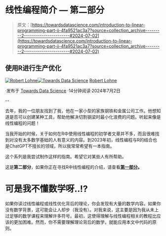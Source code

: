 # 线性编程简介 — 第二部分

> 原文：[https://towardsdatascience.com/introduction-to-linear-programming-part-ii-4fa9521ac3a7?source=collection_archive---------2-----------------------#2024-07-02](https://towardsdatascience.com/introduction-to-linear-programming-part-ii-4fa9521ac3a7?source=collection_archive---------2-----------------------#2024-07-02)

## 使用R进行生产优化

[](https://medium.com/@rlohne?source=post_page---byline--4fa9521ac3a7--------------------------------)[![Robert Lohne](../Images/2ca257a9ad0280b4c9ddd44735565c20.png)](https://medium.com/@rlohne?source=post_page---byline--4fa9521ac3a7--------------------------------)[](https://towardsdatascience.com/?source=post_page---byline--4fa9521ac3a7--------------------------------)[![Towards Data Science](../Images/a6ff2676ffcc0c7aad8aaf1d79379785.png)](https://towardsdatascience.com/?source=post_page---byline--4fa9521ac3a7--------------------------------) [Robert Lohne](https://medium.com/@rlohne?source=post_page---byline--4fa9521ac3a7--------------------------------)

·发布于 [Towards Data Science](https://towardsdatascience.com/?source=post_page---byline--4fa9521ac3a7--------------------------------) ·14分钟阅读·2024年7月2日

--

去年，我的一位朋友找到了我，他在一家小型的家族钢铁和金属公司工作。他想知道是否可以创建某种工具，帮助他解决切割钢梁时最小化浪费的问题。听起来像是线性编程的问题！

当我开始的时候，关于如何在R中使用线性编程的初学者文章并不多，而且很难找到对没有太多数学基础的人有意义的内容。到2023年初，线性编程与R的结合也是ChatGPT不擅长的领域，所以我常常希望有一本指南。

这个系列是我尝试制作这样的指南。希望它对某些人有所帮助。

这是**第二部分**，如果你正在寻找R中线性编程的介绍，请查看[**第一部分**](https://medium.com/towards-data-science/optimize-production-with-r-part-i-25497d29e06e)**。**

# 可是我不懂数学呀..!?

如果你读过线性编程或线性优化背后的理论，你会发现有大量的数学内容。如果你没有数学背景，这可能会让人却步（我没有）。对我来说，这主要是因为我从未上过足够的数学课程来理解许多符号。最初，这使得理解与线性编程相关的教程比应该的更加困难。然而，你不需要理解理论背后的数学，就能应用本文中代码的原则。

